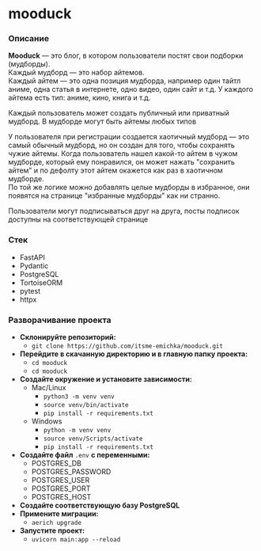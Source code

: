 # mooduck
### Описание
**Mooduck** — это блог, в котором пользователи постят свои подборки (мудборды).  
Каждый мудборд — это набор айтемов.  
Каждый айтем — это одна позиция мудборда, например один тайтл аниме, одна статья в интернете, одно видео, один сайт и т.д. У каждого айтема есть тип: аниме, кино, книга и т.д.  

Каждый пользователь может создать публичный или приватный мудборд. В мудборде могут быть айтемы любых типов

У пользователя при регистрации создается хаотичный мудборд — это самый обычный мудборд, но он создан для того, чтобы сохранять чужие айтемы. Когда пользователь нашел какой-то айтем в чужом мудборде, который ему понравился, он может нажать "сохранить айтем" и по дефолту этот айтем окажется как раз в хаотичном мудборде.  
По той же логике можно добавлять целые мудборды в избранное, они появятся на странице "избранные мудборды" как ни странно.  

Пользователи могут подписываться друг на друга, посты подписок доступны на соответствующей странице


### Стек
- FastAPI
- Pydantic
- PostgreSQL
- TortoiseORM
- pytest
- httpx


### Разворачивание проекта
- **Склонируйте репозиторий:**  
  - `git clone https://github.com/itsme-emichka/mooduck.git`
- **Перейдите в скачанную директорию и в главную папку проекта:**  
  - `cd mooduck`
  - `cd mooduck`
- **Создайте окружение и установите зависимости:**  
  - Mac/Linux
    - `python3 -m venv venv`
    - `source venv/bin/activate`
    - `pip install -r requirements.txt`
  - Windows  
    - `python -m venv venv`
    - `source venv/Scripts/activate`
    - `pip install -r requirements.txt`
- **Создайте файл** `.env` **с переменными:**  
  - POSTGRES_DB
  - POSTGRES_PASSWORD
  - POSTGRES_USER
  - POSTGRES_PORT
  - POSTGRES_HOST
- **Создайте соответствующую базу PostgreSQL**
- **Примените миграции:**  
  - `aerich upgrade`
- **Запустите проект:**  
  - `uvicorn main:app --reload`